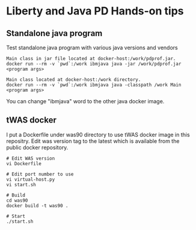 # Liberty and Java PD Hands-on tips

## Standalone java program 

Test standalone java program with various java versions and vendors
```
Main class in jar file located at docker-host:/work/pdprof.jar.
docker run --rm -v `pwd`:/work ibmjava java -jar /work/pdprof.jar <program args>

Main class located at docker-host:/work directory.
docker run --rm -v `pwd`:/work ibmjava java -classpath /work Main <program args>
```

You can change "ibmjava" word to the other java docker image.


## tWAS docker 

I put a Dockerfile under was90 directory to use tWAS docker image in this repositry.
Edit was version tag to the latest which is available from the public docker repository.
```
# Edit WAS version
vi Dockerfile

# Edit port number to use
vi virtual-host.py
vi start.sh

# Build
cd was90
docker build -t was90 .

# Start
./start.sh
```
